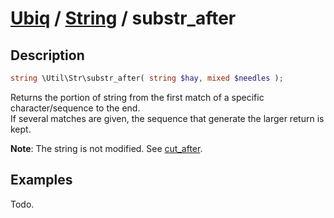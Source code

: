 [Ubiq](../index.md) / [String](../index.md#string) / substr_after
======


Description
-------- 

```php
string \Util\Str\substr_after( string $hay, mixed $needles );
```

Returns the portion of string from the first match of a specific character/sequence to the end. <br>
If several matches are given, the sequence that generate the larger return is kept.

**Note**: The string is not modified. See [cut_after](./cut_after.md).



Examples
--------

Todo.